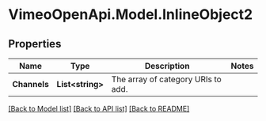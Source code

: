 # VimeoOpenApi.Model.InlineObject2
## Properties

Name | Type | Description | Notes
------------ | ------------- | ------------- | -------------
**Channels** | **List&lt;string&gt;** | The array of category URIs to add. | 

[[Back to Model list]](../README.md#documentation-for-models) [[Back to API list]](../README.md#documentation-for-api-endpoints) [[Back to README]](../README.md)

